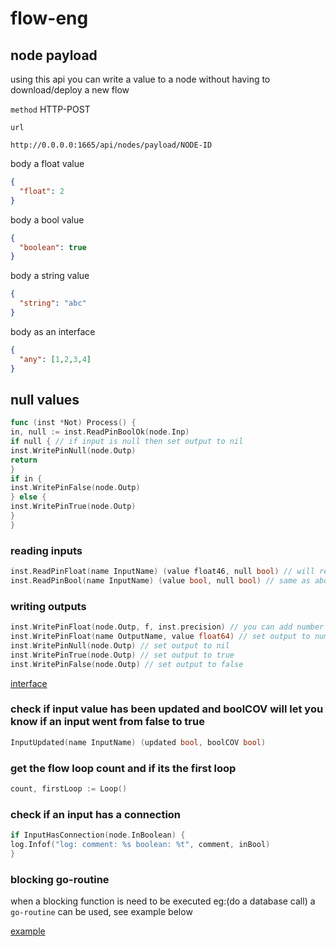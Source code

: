 # flow-eng

## node payload

using this api you can write a value to a node without having to download/deploy a new flow

`method` HTTP-POST

`url`
```
http://0.0.0.0:1665/api/nodes/payload/NODE-ID
```

body a float value

```json
{
  "float": 2
}
```

body a bool value

```json
{
  "boolean": true
}
```

body a string value

```json
{
  "string": "abc"
}
```
body as an interface
```json
{
  "any": [1,2,3,4]
}
```

## null values

```go
func (inst *Not) Process() {
in, null := inst.ReadPinBoolOk(node.Inp)
if null { // if input is null then set output to nil
inst.WritePinNull(node.Outp)
return
}
if in {
inst.WritePinFalse(node.Outp)
} else {
inst.WritePinTrue(node.Outp)
}
}
```

### reading inputs

```go
inst.ReadPinFloat(name InputName) (value float46, null bool) // will return the value as a float and if its `null/nil` the `boolean` `null` flag will be `true` 
inst.ReadPinBool(name InputName) (value bool, null bool) // same as above but value is a boolean
```

### writing outputs

```go
inst.WritePinFloat(node.Outp, f, inst.precision) // you can add number of decimal places 
inst.WritePinFloat(name OutputName, value float64) // set output to number value (float64)
inst.WritePinNull(node.Outp) // set output to nil
inst.WritePinTrue(node.Outp) // set output to true
inst.WritePinFalse(node.Outp) // set output to false
```

[interface](https://github.com/NubeDev/flow-eng/blob/f8778ee7402691a75516acdb9eef355038c8b17a/node/node.go#L7)

### check if input value has been updated and boolCOV will let you know if an input went from false to true

```go
InputUpdated(name InputName) (updated bool, boolCOV bool)
```

### get the flow loop count and if its the first loop

```go
count, firstLoop := Loop()
```

### check if an input has a connection

```go
if InputHasConnection(node.InBoolean) {
log.Infof("log: comment: %s boolean: %t", comment, inBool)
}
```

### blocking go-routine

when a blocking function is need to be executed eg:(do a database call) a `go-routine` can be used, see example below

[example](https://github.com/NubeDev/flow-eng/blob/620e14572a55b390c99e4efc2214d20a681423de/nodes/count/ramp.go#L49)